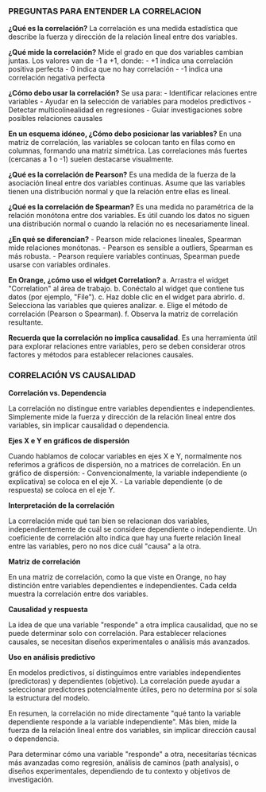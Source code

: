 
### PREGUNTAS PARA ENTENDER LA CORRELACION

 **¿Qué es la correlación?**
  La correlación es una medida estadística que describe la fuerza y dirección de la relación lineal entre dos variables.

 **¿Qué mide la correlación?**
  Mide el grado en que dos variables cambian juntas. Los valores van de -1 a +1, donde:
    - +1 indica una correlación positiva perfecta
    - 0 indica que no hay correlación
    - -1 indica una correlación negativa perfecta

 **¿Cómo debo usar la correlación?** 
 Se usa para:
    - Identificar relaciones entre variables
    - Ayudar en la selección de variables para modelos predictivos
    - Detectar multicolinealidad en regresiones
    - Guiar investigaciones sobre posibles relaciones causales
    
**En un esquema idóneo, ¿Cómo debo posicionar las variables?**
En una matriz de correlación, las variables se colocan tanto en filas como en columnas, formando una matriz simétrica. Las correlaciones más fuertes (cercanas a 1 o -1) suelen destacarse visualmente.

 **¿Qué es la correlación de Pearson?**
  Es una medida de la fuerza de la asociación lineal entre dos variables continuas. Asume que las variables tienen una distribución normal y que la relación entre ellas es lineal.

**¿Qué es la correlación de Spearman?**
Es una medida no paramétrica de la relación monótona entre dos variables. Es útil cuando los datos no siguen una distribución normal o cuando la relación no es necesariamente lineal.

**¿En qué se diferencian?**
    - Pearson mide relaciones lineales, Spearman mide relaciones monótonas.
    - Pearson es sensible a outliers, Spearman es más robusta.
    - Pearson requiere variables continuas, Spearman puede usarse con variables ordinales.

**En Orange, ¿cómo uso el widget Correlation?** 
a. Arrastra el widget "Correlation" al área de trabajo. 
b. Conéctalo al widget que contiene tus datos (por ejemplo, "File"). 
c. Haz doble clic en el widget para abrirlo. d. Selecciona las variables que quieres analizar. 
e. Elige el método de correlación (Pearson o Spearman). 
f. Observa la matriz de correlación resultante.

**Recuerda que la correlación no implica causalidad**. Es una herramienta útil para explorar relaciones entre variables, pero se deben considerar otros factores y métodos para establecer relaciones causales.

### CORRELACIÓN VS CAUSALIDAD

**Correlación vs. Dependencia** 

La correlación no distingue entre variables dependientes e independientes. Simplemente mide la fuerza y dirección de la relación lineal entre dos variables, sin implicar causalidad o dependencia.

**Ejes X e Y en gráficos de dispersión** 

Cuando hablamos de colocar variables en ejes X e Y, normalmente nos referimos a gráficos de dispersión, no a matrices de correlación. En un gráfico de dispersión:
    - Convencionalmente, la variable independiente (o explicativa) se coloca en el eje X.
    - La variable dependiente (o de respuesta) se coloca en el eje Y.

**Interpretación de la correlación** 

La correlación mide qué tan bien se relacionan dos variables, independientemente de cuál se considere dependiente o independiente. Un coeficiente de correlación alto indica que hay una fuerte relación lineal entre las variables, pero no nos dice cuál "causa" a la otra.

**Matriz de correlación** 

En una matriz de correlación, como la que viste en Orange, no hay distinción entre variables dependientes e independientes. Cada celda muestra la correlación entre dos variables.

**Causalidad y respuesta** 

La idea de que una variable "responde" a otra implica causalidad, que no se puede determinar solo con correlación. Para establecer relaciones causales, se necesitan diseños experimentales o análisis más avanzados.

**Uso en análisis predictivo**

En modelos predictivos, sí distinguimos entre variables independientes (predictoras) y dependientes (objetivo). La correlación puede ayudar a seleccionar predictores potencialmente útiles, pero no determina por sí sola la estructura del modelo.

En resumen, la correlación no mide directamente "qué tanto la variable dependiente responde a la variable independiente". Más bien, mide la fuerza de la relación lineal entre dos variables, sin implicar dirección causal o dependencia.

Para determinar cómo una variable "responde" a otra, necesitarías técnicas más avanzadas como regresión, análisis de caminos (path analysis), o diseños experimentales, dependiendo de tu contexto y objetivos de investigación.
